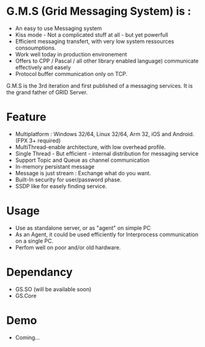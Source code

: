 # G.M.S (Grid Messaging System) is : 

- An easy to use Messaging system
- Kiss mode - Not a complicated stuff at all - but yet powerfull
- Efficient messaging transfert, with very low system ressources consoumptions.
- Work well today in production environement
- Offers to CPP / Pascal / all other library enabled language) communicate effectively and easely
- Protocol buffer communication only on TCP.

G.M.S is the 3rd iteration and first published of a messaging services. It is the grand father of GRID Server.


# Feature

- Multiplatform : Windows 32/64, Linux 32/64, Arm 32, iOS and Android. (FPX 3+ required)
- MultiThread-enable architecture, with low overhead profile.
- Single Thread - But efficient - internal distribution for messaging service
- Support Topic and Queue as channel communication
- In-memory persistant message
- Message is just stream : Exchange what do you want.
- Built-In security for user/password phase.
- SSDP like for easely finding service.

# Usage

- Use as standalone server, or as "agent" on simple PC
- As an Agent, it could be used efficiently for Interprocess communication on a single PC. 
- Perfom well on poor and/or old hardware. 

# Dependancy

- GS.SO (will be available soon)
- GS.Core

# Demo

- Coming...